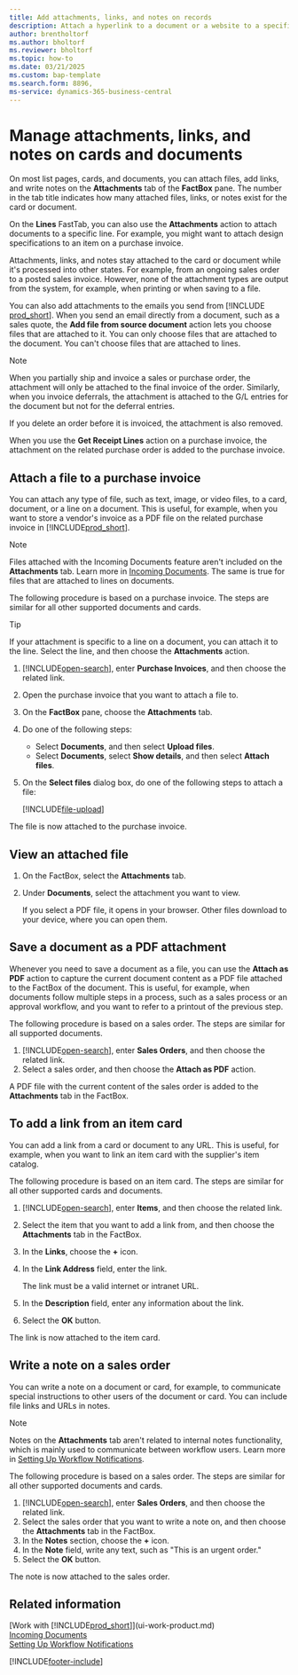 ```yaml
---
title: Add attachments, links, and notes on records
description: Attach a hyperlink to a document or a website to a specific record, such as a customer or document.
author: brentholtorf
ms.author: bholtorf
ms.reviewer: bholtorf
ms.topic: how-to
ms.date: 03/21/2025
ms.custom: bap-template
ms.search.form: 8896,
ms-service: dynamics-365-business-central
---
```

# Manage attachments, links, and notes on cards and documents

On most list pages, cards, and documents, you can attach files, add links, and write notes on the **Attachments** tab of the **FactBox** pane. The number in the tab title indicates how many attached files, links, or notes exist for the card or document.

On the **Lines** FastTab, you can also use the **Attachments** action to attach documents to a specific line. For example, you might want to attach design specifications to an item on a purchase invoice.

Attachments, links, and notes stay attached to the card or document while it's processed into other states. For example, from an ongoing sales order to a posted sales invoice. However, none of the attachment types are output from the system, for example, when printing or when saving to a file.

You can also add attachments to the emails you send from [!INCLUDE [prod_short](includes/prod_short.md)]. When you send an email directly from a document, such as a sales quote, the **Add file from source document** action lets you choose files that are attached to it. You can only choose files that are attached to the document. You can't choose files that are attached to lines.

> [!NOTE]
> When you partially ship and invoice a sales or purchase order, the attachment will only be attached to the final invoice of the order. Similarly, when you invoice deferrals, the attachment is attached to the G/L entries for the document but not for the deferral entries.
>
> If you delete an order before it is invoiced, the attachment is also removed.
>
> When you use the **Get Receipt Lines** action on a purchase invoice, the attachment on the related purchase order is added to the purchase invoice.

## Attach a file to a purchase invoice

You can attach any type of file, such as text, image, or video files, to a card, document, or a line on a document. This is useful, for example, when you want to store a vendor's invoice as a PDF file on the related purchase invoice in [!INCLUDE[prod_short](includes/prod_short.md)].

> [!NOTE]
> Files attached with the Incoming Documents feature aren't included on the **Attachments** tab. Learn more in [Incoming Documents](across-income-documents.md). The same is true for files that are attached to lines on documents.

The following procedure is based on a purchase invoice. The steps are similar for all other supported documents and cards.

> [!TIP]
> If your attachment is specific to a line on a document, you can attach it to the line. Select the line, and then choose the **Attachments** action.

1. [!INCLUDE[open-search](includes/open-search.md)], enter **Purchase Invoices**, and then choose the related link.
1. Open the purchase invoice that you want to attach a file to.
1. On the **FactBox** pane, choose the **Attachments** tab.
1. Do one of the following steps:

   - Select **Documents**, and then select **Upload files**. 
   - Select **Documents**, select **Show details**, and then select **Attach files**.
1. On the **Select files** dialog box, do one of the following steps to attach a file:

   [!INCLUDE[file-upload](includes/file-upload.md)]

The file is now attached to the purchase invoice.

## View an attached file

1. On the FactBox, select the **Attachments** tab.
1. Under **Documents**, select the attachment you want to view.

   If you select a PDF file, it opens in your browser. Other files download to your device, where you can open them.

## Save a document as a PDF attachment

Whenever you need to save a document as a file, you can use the **Attach as PDF** action to capture the current document content as a PDF file attached to the FactBox of the document. This is useful, for example, when documents follow multiple steps in a process, such as a sales process or an approval workflow, and you want to refer to a printout of the previous step.

The following procedure is based on a sales order. The steps are similar for all supported documents.

1. [!INCLUDE[open-search](includes/open-search.md)], enter **Sales Orders**, and then choose the related link.
2. Select a sales order, and then choose the **Attach as PDF** action.

A PDF file with the current content of the sales order is added to the **Attachments** tab in the FactBox.

## To add a link from an item card

You can add a link from a card or document to any URL. This is useful, for example, when you want to link an item card with the supplier's item catalog.

The following procedure is based on an item card. The steps are similar for all other supported cards and documents.

1. [!INCLUDE[open-search](includes/open-search.md)], enter **Items**, and then choose the related link.
2. Select the item that you want to add a link from, and then choose the **Attachments** tab in the FactBox.
3. In the **Links**, choose the **+** icon.
4. In the **Link Address** field, enter the link.

    The link must be a valid internet or intranet URL.

5. In the **Description** field, enter any information about the link.  
6. Select the **OK** button.

The link is now attached to the item card.  

## Write a note on a sales order

You can write a note on a document or card, for example, to communicate special instructions to other users of the document or card. You can include file links and URLs in notes.

> [!NOTE]
> Notes on the **Attachments** tab aren't related to internal notes functionality, which is mainly used to communicate between workflow users. Learn more in [Setting Up Workflow Notifications](across-setting-up-workflow-notifications.md).

The following procedure is based on a sales order. The steps are similar for all other supported documents and cards.

1. [!INCLUDE[open-search](includes/open-search.md)], enter **Sales Orders**, and then choose the related link.
2. Select the sales order that you want to write a note on, and then choose the **Attachments** tab in the FactBox.
3. In the **Notes** section, choose the **+** icon.
4. In the **Note** field, write any text, such as "This is an urgent order."
5. Select the **OK** button.

The note is now attached to the sales order.

## Related information  

[Work with [!INCLUDE[prod_short](includes/prod_short.md)]](ui-work-product.md)  
[Incoming Documents](across-income-documents.md)  
[Setting Up Workflow Notifications](across-setting-up-workflow-notifications.md)  

[!INCLUDE[footer-include](includes/footer-banner.md)]
